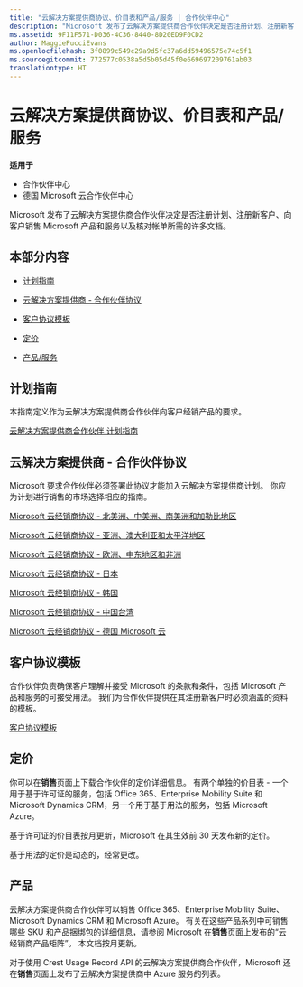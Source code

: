 ```yaml
---
title: "云解决方案提供商协议、价目表和产品/服务 | 合作伙伴中心"
description: "Microsoft 发布了云解决方案提供商合作伙伴决定是否注册计划、注册新客户、向客户销售 Microsoft 产品和服务以及核对帐单所需的许多文档。"
ms.assetid: 9F11F571-D036-4C36-8440-8D20ED9F0CD2
author: MaggiePucciEvans
ms.openlocfilehash: 3f0899c549c29a9d5fc37a6dd59496575e74c5f1
ms.sourcegitcommit: 772577c0538a5d5b05d45f0e669697209761ab03
translationtype: HT
---
```

# <a name="csp-agreements-price-lists-and-offers"></a>云解决方案提供商协议、价目表和产品/服务

**适用于**

-  合作伙伴中心
-  德国 Microsoft 云合作伙伴中心

Microsoft 发布了云解决方案提供商合作伙伴决定是否注册计划、注册新客户、向客户销售 Microsoft 产品和服务以及核对帐单所需的许多文档。

## <a name="in-this-section"></a>本部分内容


-   [计划指南](#programguide)

-   [云解决方案提供商 - 合作伙伴协议](#partneragreement)

-   [客户协议模板](#customeragreementtemplate)

-   [定价](#pricing)

-   [产品/服务](#offers)

## <a href="" id="programguide"></a>计划指南


本指南定义作为云解决方案提供商合作伙伴向客户经销产品的要求。

[云解决方案提供商合作伙伴 计划指南](http://go.microsoft.com/fwlink/p/?LinkId=617100)

## <a href="" id="partneragreement"></a>云解决方案提供商 - 合作伙伴协议


Microsoft 要求合作伙伴必须签署此协议才能加入云解决方案提供商计划。 你应为计划进行销售的市场选择相应的指南。

[Microsoft 云经销商协议 - 北美洲、中美洲、南美洲和加勒比地区](http://go.microsoft.com/fwlink/p/?LinkId=617094)

[Microsoft 云经销商协议 - 亚洲、澳大利亚和太平洋地区](http://go.microsoft.com/fwlink/p/?LinkId=617095)

[Microsoft 云经销商协议 - 欧洲、中东地区和非洲](http://go.microsoft.com/fwlink/p/?LinkId=617096)

[Microsoft 云经销商协议 - 日本](http://go.microsoft.com/fwlink/p/?LinkId=617097)

[Microsoft 云经销商协议 - 韩国](http://go.microsoft.com/fwlink/p/?LinkId=617098)

[Microsoft 云经销商协议 - 中国台湾](http://go.microsoft.com/fwlink/p/?LinkId=617099)

[Microsoft 云经销商协议 - 德国 Microsoft 云](https://go.microsoft.com/fwlink/p/?linkid=831385)

## <a href="" id="customeragreementtemplate"></a>客户协议模板


合作伙伴负责确保客户理解并接受 Microsoft 的条款和条件，包括 Microsoft 产品和服务的可接受用法。 我们为合作伙伴提供在其注册新客户时必须涵盖的资料的模板。

[客户协议模板](agreements.md)

## <a name="pricing"></a>定价


你可以在**销售**页面上下载合作伙伴的定价详细信息。 有两个单独的价目表 - 一个用于基于许可证的服务，包括 Office 365、Enterprise Mobility Suite 和 Microsoft Dynamics CRM，另一个用于基于用法的服务，包括 Microsoft Azure。

基于许可证的价目表按月更新，Microsoft 在其生效前 30 天发布新的定价。

基于用法的定价是动态的，经常更改。

## <a name="offers"></a>产品


云解决方案提供商合作伙伴可以销售 Office 365、Enterprise Mobility Suite、Microsoft Dynamics CRM 和 Microsoft Azure。 有关在这些产品系列中可销售哪些 SKU 和产品捆绑包的详细信息，请参阅 Microsoft 在**销售**页面上发布的“云经销商产品矩阵”。 本文档按月更新。

对于使用 Crest Usage Record API 的云解决方案提供商合作伙伴，Microsoft 还在**销售**页面上发布了云解决方案提供商中 Azure 服务的列表。

 

 



